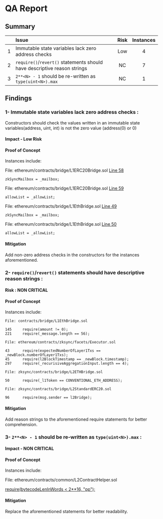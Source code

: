 # QA Report

## Summary

|               | Issue         | Risk     | Instances     |
| :-------------: |:-------------|:-------------:|:-------------:|
| 1      | Immutable state variables lack zero address checks | Low | 4 |
| 2      | `require()`/`revert()` statements should have descriptive reason strings | NC | 7 |
| 3      | `2**<N> - 1` should be re-written as `type(uint<N>).max`  | NC | 1 |


## Findings

### 1- Immutable state variables lack zero address checks  :

Constructors should check the values written in an immutable state variables(address, uint, int) is not the zero value (address(0) or 0)

#### Impact - Low Risk

#### Proof of Concept
Instances include:

File: ethereum/contracts/bridge/L1ERC20Bridge.sol [Line 58](https://github.com/code-423n4/2022-10-zksync/blob/main/ethereum/contracts/bridge/L1ERC20Bridge.sol#L58)
```
zkSyncMailbox = _mailbox;
```

File: ethereum/contracts/bridge/L1ERC20Bridge.sol [Line 59](https://github.com/code-423n4/2022-10-zksync/blob/main/ethereum/contracts/bridge/L1ERC20Bridge.sol#L59)
```
allowList = _allowList;
```

File: ethereum/contracts/bridge/L1EthBridge.sol [Line 49](https://github.com/code-423n4/2022-10-zksync/blob/main/ethereum/contracts/bridge/L1EthBridge.sol#L49)
```
zkSyncMailbox = _mailbox;
```

File: ethereum/contracts/bridge/L1EthBridge.sol [Line 50](https://github.com/code-423n4/2022-10-zksync/blob/main/ethereum/contracts/bridge/L1EthBridge.sol#L50)
```
allowList = _allowList;
```

#### Mitigation
Add non-zero address checks in the constructors for the instances aforementioned.

### 2- `require()`/`revert()` statements should have descriptive reason strings :

#### Risk : NON CRITICAL

#### Proof of Concept
Instances include:
 
```
File: contracts/bridge/L1EthBridge.sol

145     require(amount != 0);
221     require(_message.length == 56);

File: ethereum/contracts/zksync/facets/Executor.sol

43      require(expectedNumberOfLayer1Txs == _newBlock.numberOfLayer1Txs);
45      require(l2BlockTimestamp == _newBlock.timestamp);
297     require(_recurisiveAggregationInput.length == 4);

File: zksync/contracts/bridge/L2ETHBridge.sol

50      require(_l1Token == CONVENTIONAL_ETH_ADDRESS);

File: zksync/contracts/bridge/L2StandardERC20.sol

96      require(msg.sender == l2Bridge);
```

#### Mitigation
Add reason strings to the aforementioned require statements for better comprehension.

### 3- `2**<N> - 1` should be re-written as `type(uint<N>).max` :

#### Impact - NON CRITICAL

#### Proof of Concept
Instances include:

File: ethereum/contracts/common/L2ContractHelper.sol

[require(bytecodeLenInWords < 2**16, "pp");](https://github.com/code-423n4/2022-10-zksync/blob/main/ethereum/contracts/common/L2ContractHelper.sol#L53)

#### Mitigation
Replace the aforementioned statements for better readability.